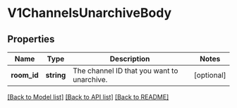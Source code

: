 # V1ChannelsUnarchiveBody

## Properties
Name | Type | Description | Notes
------------ | ------------- | ------------- | -------------
**room_id** | **string** | The channel ID that you want to unarchive. | [optional] 

[[Back to Model list]](../../README.md#documentation-for-models) [[Back to API list]](../../README.md#documentation-for-api-endpoints) [[Back to README]](../../README.md)

